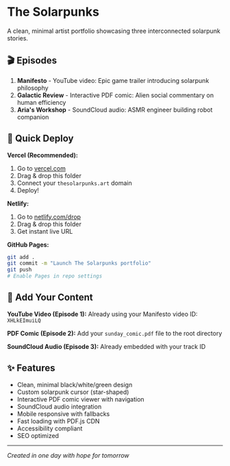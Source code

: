 # The Solarpunks

A clean, minimal artist portfolio showcasing three interconnected solarpunk stories.

## 🎬 Episodes

1. **Manifesto** - YouTube video: Epic game trailer introducing solarpunk philosophy
2. **Galactic Review** - Interactive PDF comic: Alien social commentary on human efficiency
3. **Aria's Workshop** - SoundCloud audio: ASMR engineer building robot companion

## 🚀 Quick Deploy

**Vercel (Recommended):**
1. Go to [vercel.com](https://vercel.com)
2. Drag & drop this folder
3. Connect your `thesolarpunks.art` domain
4. Deploy!

**Netlify:**
1. Go to [netlify.com/drop](https://netlify.com/drop)
2. Drag & drop this folder
3. Get instant live URL

**GitHub Pages:**
```bash
git add .
git commit -m "Launch The Solarpunks portfolio"
git push
# Enable Pages in repo settings
```

## 📝 Add Your Content

**YouTube Video (Episode 1):** Already using your Manifesto video ID: `XHLkEImuiLQ`

**PDF Comic (Episode 2):** Add your `sunday_comic.pdf` file to the root directory

**SoundCloud Audio (Episode 3):** Already embedded with your track ID

## ✨ Features

- Clean, minimal black/white/green design 
- Custom solarpunk cursor (star-shaped)
- Interactive PDF comic viewer with navigation
- SoundCloud audio integration
- Mobile responsive with fallbacks
- Fast loading with PDF.js CDN
- Accessibility compliant
- SEO optimized

---

*Created in one day with hope for tomorrow*
